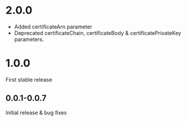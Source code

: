 # 2.0.0
* Added certificateArn parameter
* Deprecated certificateChain, certificateBody & certificatePrivateKey parameters.

# 1.0.0
First stable release

## 0.0.1-0.0.7
Initial release & bug fixes
